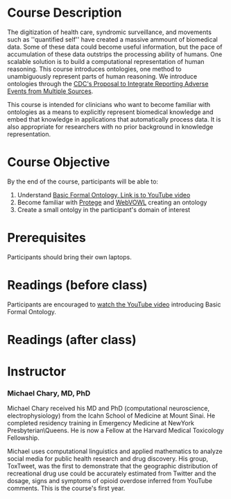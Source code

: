 # Course Description 

The digitization of health care, syndromic surveillance, and movements such as ''quantified self'' have created a massive ammount of biomedical data. Some of these data could become useful information, but the pace of accumulation of these data outstrips the processing ability of humans. One scalable solution is to build a computational representation of human reasoning. This course introduces ontologies, one method to unambiguously represent parts of human reasoning. We introduce ontologies through the [CDC's Proposal to Integrate Reporting Adverse Events from Multiple Sources](https://www.cdc.gov/ophss/chiic/projects/2015/ideas/exploration-of-ontological-management-of-reportable-events-to-facilitate-surveillance.html).

This course is intended for clinicians who want to become familiar with ontologies as a means to explicitly represent biomedical knowledge and embed that knowledge in applications that automatically process data. It is also appropriate for researchers with no prior background in knowledge representation. 

# Course Objective 

By the end of the course, participants will be able to:

1. Understand [Basic Formal Ontology, Link is to YouTube video](https://www.youtube.com/watch?v=j9bA0_BobTQ)
1. Become familiar with [Protege](https://protege.stanford.edu/) and [WebVOWL](http://vowl.visualdataweb.org/webvowl.html) creating an ontology
1. Create a small ontolgy in the participant's domain of interest

# Prerequisites

Participants should bring their own laptops.

# Readings (before class)
  Participants are encouraged to [watch the YouTube video](https://www.youtube.com/watch?v=j9bA0_BobTQ) introducing Basic Formal Ontology. 

# Readings (after class)

# Instructor 
### Michael Chary, MD, PhD

Michael Chary received his MD and PhD (computational neuroscience, electrophysiology) from the Icahn School of Medicine at Mount Sinai. He completed residency training in Emergency Medicine at NewYork Presbyterian\Queens. He is now a Fellow at the Harvard Medical Toxicology Fellowship. 

Michael uses computational linguistics and applied mathematics to analyze social media for public health research and drug discovery. His group, ToxTweet, was the first to demonstrate that the geographic distribution of recreational drug use could be accurately estimated from Twitter and the dosage, signs and symptoms of opioid overdose inferred from YouTube comments. This is the course's first year. 
